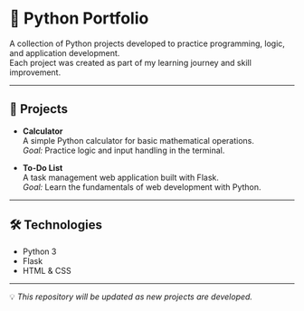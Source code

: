 # 🐍 Python Portfolio

A collection of Python projects developed to practice programming, logic, and application development.  
Each project was created as part of my learning journey and skill improvement.

---

## 📂 Projects

- **Calculator**  
  A simple Python calculator for basic mathematical operations.  
  *Goal:* Practice logic and input handling in the terminal.

- **To-Do List**  
  A task management web application built with Flask.  
  *Goal:* Learn the fundamentals of web development with Python.

---

## 🛠 Technologies
- Python 3
- Flask
- HTML & CSS

---

💡 *This repository will be updated as new projects are developed.*
